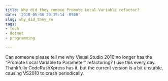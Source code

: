 ```yaml
---
title: Why did they remove Promote Local Variable refactor?
date: '2010-05-08 20:15:14 -0500'
slug: why_did_they_re
tags:
- tech
- dotnet
- programming

---
```


Can someone please tell me why Visual Studio 2010 no longer has the "Promote
Local Variable to Parameter" refactoring? I use this every day. Thankfully
CodeRushXpress has it, but the current version is a bit unstable, causing VS2010
to crash periodically.

<!-- truncate -->
